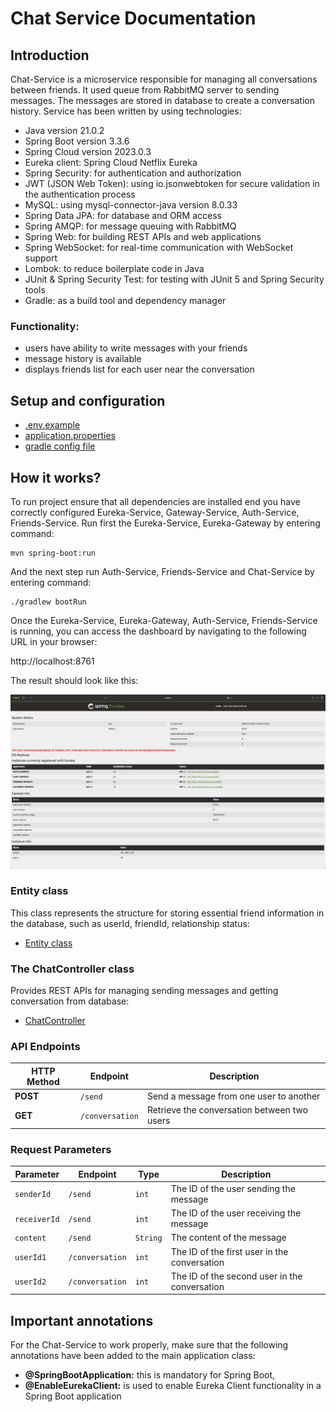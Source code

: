 # Chat Service Documentation

## Introduction
Chat-Service is a microservice responsible for managing all conversations between friends. It used queue from RabbitMQ server
to sending messages. The messages are stored in database to create a conversation history. Service has been written by using
technologies:

* Java version 21.0.2
* Spring Boot version 3.3.6
* Spring Cloud version 2023.0.3
* Eureka client: Spring Cloud Netflix Eureka
* Spring Security: for authentication and authorization
* JWT (JSON Web Token): using io.jsonwebtoken for secure validation in the authentication process
* MySQL: using mysql-connector-java version 8.0.33
* Spring Data JPA: for database and ORM access
* Spring AMQP: for message queuing with RabbitMQ
* Spring Web: for building REST APIs and web applications
* Spring WebSocket: for real-time communication with WebSocket support
* Lombok: to reduce boilerplate code in Java
* JUnit & Spring Security Test: for testing with JUnit 5 and Spring Security tools
* Gradle: as a build tool and dependency manager


### Functionality:

* users have ability to write messages with your friends
* message history is available
* displays friends list for each user near the conversation

## Setup and configuration

* [.env.example](.env.example)
* [application.properties](src/main/resources/application.properties)
* [gradle config file](build.gradle)

## How it works?
To run project ensure that all dependencies are installed end you have correctly configured Eureka-Service, Gateway-Service,
Auth-Service, Friends-Service. Run first the Eureka-Service, Eureka-Gateway by entering command:

```shell
mvn spring-boot:run
```
And the next step run Auth-Service, Friends-Service and Chat-Service by entering command:

```shell
./gradlew bootRun
```

Once the Eureka-Service, Eureka-Gateway, Auth-Service, Friends-Service is running, you can access the dashboard by navigating
to the following URL in your browser:

http://localhost:8761

The result should look like this:

![](images/Chat-Service_discovered.png)

### Entity class
This class represents the structure for storing essential friend information in the database,
such as userId, friendId, relationship status:

* [Entity class](src/main/java/Social_Talk/Chat_Service/Model/Message.java)

### The ChatController class
Provides REST APIs for managing sending messages and getting conversation from database:

* [ChatController](src/main/java/Social_Talk/Chat_Service/Controller/ChatController.java)

### API Endpoints


| **HTTP Method**   | **Endpoint**    | **Description**                                  |
|-------------------|-----------------|--------------------------------------------------|
| **POST**          | `/send`         | Send a message from one user to another          |
| **GET**           | `/conversation` | Retrieve the conversation between two users      |

### **Request Parameters**
| **Parameter**   | **Endpoint**        | **Type**  | **Description**                               |
|-----------------|---------------------|-----------|-----------------------------------------------|
| `senderId`      | `/send`             | `int`     | The ID of the user sending the message        |
| `receiverId`    | `/send`             | `int`     | The ID of the user receiving the message      |
| `content`       | `/send`             | `String`  | The content of the message                    |
| `userId1`       | `/conversation`     | `int`     | The ID of the first user in the conversation  |
| `userId2`       | `/conversation`     | `int`     | The ID of the second user in the conversation |



## Important annotations

For the Chat-Service to work properly, make sure that the following annotations have been added to the main
application class:

* **@SpringBootApplication:** this is mandatory for Spring Boot,
* **@EnableEurekaClient:** is used to enable Eureka Client functionality in a Spring Boot application